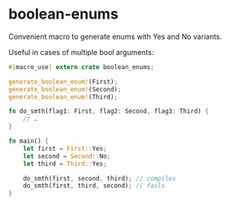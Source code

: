 # boolean-enums

Convenient macro to generate enums with Yes and No variants.

Useful in cases of multiple bool arguments:
```rust
#[macro_use] extern crate boolean_enums;

generate_boolean_enum!(First);
generate_boolean_enum!(Second);
generate_boolean_enum!(Third);

fn do_smth(flag1: First, flag2: Second, flag3: Third) {
    // …
}

fn main() {
    let first = First::Yes;
    let second = Second::No;
    let third = Third::Yes;

    do_smth(first, second, third); // compiles
    do_smth(first, third, second); // fails
}
```
